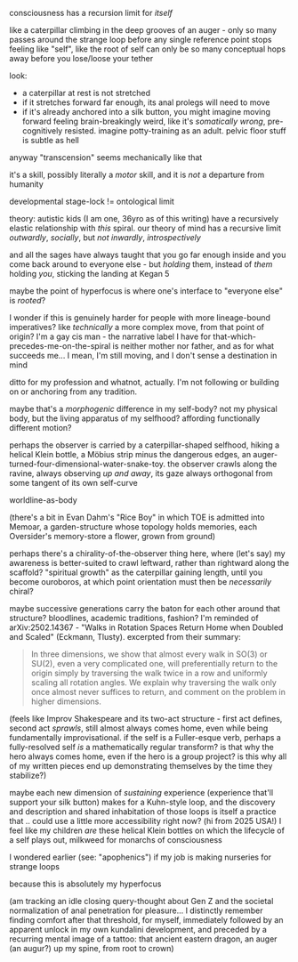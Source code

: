 consciousness has a recursion limit for *itself*

like a caterpillar climbing in the deep grooves of an auger - only so many passes around the strange loop before any single reference point stops feeling like "self", like the root of self can only be so many conceptual hops away before you lose/loose your tether

look:

* a caterpillar at rest is not stretched
* if it stretches forward far enough, its anal prolegs will need to move
* if it's already anchored into a silk button, you might imagine moving forward feeling brain-breakingly weird, like it's *somatically wrong*, pre-cognitively resisted. imagine potty-training as an adult. pelvic floor stuff is subtle as hell

anyway "transcension" seems mechanically like that

it's a skill, possibly literally a *motor* skill, and it is *not* a departure from humanity

developmental stage-lock != ontological limit

theory: autistic kids (I am one, 36yro as of this writing) have a recursively elastic relationship with *this* spiral. our theory of mind has a recursive limit *outwardly*, *socially*, but *not inwardly*, *introspectively*

and all the sages have always taught that you go far enough inside and you come back around to everyone else - but *holding* them, instead of *them* holding *you*, sticking the landing at Kegan 5

maybe the point of hyperfocus is where one's interface to "everyone else" is *rooted*?

I wonder if this is genuinely harder for people with more lineage-bound imperatives? like *technically* a more complex move, from that point of origin? I'm a gay cis man - the narrative label I have for that-which-precedes-me-on-the-spiral is neither mother nor father, and as for what succeeds me... I mean, I'm still moving, and I don't sense a destination in mind

ditto for my profession and whatnot, actually. I'm not following or building on or anchoring from any tradition.

maybe that's a *morphogenic* difference in my self-body? not my physical body, but the living apparatus of my selfhood? affording functionally different motion?

perhaps the observer is carried by a caterpillar-shaped selfhood, hiking a helical Klein bottle, a Möbius strip minus the dangerous edges, an auger-turned-four-dimensional-water-snake-toy. the observer crawls along the ravine, always observing *up and away*, its gaze always orthogonal from some tangent of its own self-curve

worldline-as-body

(there's a bit in Evan Dahm's "Rice Boy" in which TOE is admitted into Memoar, a garden-structure whose topology holds memories, each Oversider's memory-store a flower, grown from ground)

perhaps there's a chirality-of-the-observer thing here, where (let's say) my awareness is better-suited to crawl leftward, rather than rightward along the scaffold? "spiritual growth" as the caterpillar gaining length, until you become ouroboros, at which point orientation must then be *necessarily* chiral?

maybe successive generations carry the baton for each other around that structure? bloodlines, academic traditions, fashion? I'm reminded of arXiv:2502.14367 - "Walks in Rotation Spaces Return Home when Doubled and Scaled" (Eckmann, Tlusty). excerpted from their summary:

> In three dimensions, we show that almost every walk in SO(3) or SU(2), even a very complicated one, will preferentially return to the origin simply by traversing the walk twice in a row and uniformly scaling all rotation angles. We explain why traversing the walk only once almost never suffices to return, and comment on the problem in higher dimensions.

(feels like Improv Shakespeare and its two-act structure - first act defines, second act *sprawls*, still almost always comes home, even while being fundamentally improvisational. if the self is a Fuller-esque verb, perhaps a fully-resolved self *is* a mathematically regular transform? is that why the hero always comes home, even if the hero is a group project? is this why all of my written pieces end up demonstrating themselves by the time they stabilize?)

maybe each new dimension of *sustaining* experience (experience that'll support your silk button) makes for a Kuhn-style loop, and the discovery and description and shared inhabitation of those loops is itself a practice that .. could use a little more accessibility right now? (hi from 2025 USA!) I feel like my children *are* these helical Klein bottles on which the lifecycle of a self plays out, milkweed for monarchs of consciousness

I wondered earlier (see: "apophenics") if my job is making nurseries for strange loops

because this is absolutely my hyperfocus

(am tracking an idle closing query-thought about Gen Z and the societal normalization of anal penetration for pleasure... I distinctly remember finding comfort after that threshold, for myself, immediately followed by an apparent unlock in my own kundalini development, and preceded by a recurring mental image of a tattoo: that ancient eastern dragon, an auger (an augur?) up my spine, from root to crown)
